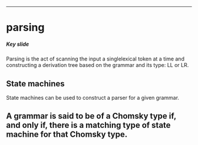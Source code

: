 ---
# parsing

##### Key slide

Parsing is the act of scanning the input a singlelexical token at a time
and constructing a derivation tree based on the grammar and its type: LL or LR.




## State machines

State machines can be used to construct a parser for a given grammar.

## A grammar is said to be of a Chomsky type if, and only if, there is a matching type of state  machine for that Chomsky type.



